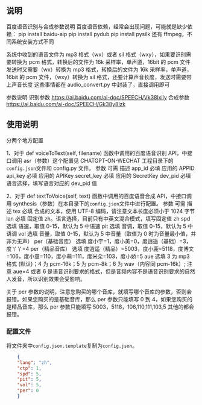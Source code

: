 ## 说明
百度语音识别与合成参数说明
百度语音依赖，经常会出现问题，可能就是缺少依赖：
pip install baidu-aip
pip install pydub
pip install pysilk
还有 ffmpeg，不同系统安装方式不同

系统中收到的语音文件为 mp3 格式（wx）或者 sil 格式（wxy），如果要识别需要转换为 pcm 格式，转换后的文件为 16k 采样率，单声道，16bit 的 pcm 文件
发送时又需要（wx）转换为 mp3 格式，转换后的文件为 16k 采样率，单声道，16bit 的 pcm 文件，（wxy）转换为 sil 格式，还要计算声音长度，发送时需要带上声音长度
这些事情都在 audio_convert.py 中封装了，直接调用即可


参数说明
识别参数
https://ai.baidu.com/ai-doc/SPEECH/Vk38lxily
合成参数
https://ai.baidu.com/ai-doc/SPEECH/Gk38y8lzk

## 使用说明
分两个地方配置

1、对于 def voiceToText(self, filename) 函数中调用的百度语音识别 API，中接口调用 asr（参数）这个配置见 CHATGPT-ON-WECHAT 工程目录下的`config.json`文件和 config.py 文件。
参数	    可需	描述
app_id    必填	应用的 APPID
api_key  必填	应用的 APIKey
secret_key  必填	应用的 SecretKey
dev_pid	    必填	语言选择，填写语言对应的 dev_pid 值

2、对于 def textToVoice(self, text) 函数中调用的百度语音合成 API，中接口调用 synthesis（参数）在本目录下的`config.json`文件中进行配置。
参数	    可需	描述
tex	        必填	合成的文本，使用 UTF-8 编码，请注意文本长度必须小于 1024 字节  
lan	        必填	固定值 zh。语言选择，目前只有中英文混合模式，填写固定值 zh
spd	        选填	语速，取值 0-15，默认为 5 中语速
pit	        选填	音调，取值 0-15，默认为 5 中语调
vol	        选填	音量，取值 0-15，默认为 5 中音量（取值为 0 时为音量最小值，并非为无声）
per（基础音库）	选填	度小宇=1，度小美=0，度逍遥（基础）=3，度丫丫=4
per（精品音库）	选填	度逍遥（精品）=5003，度小鹿=5118，度博文=106，度小童=110，度小萌=111，度米朵=103，度小娇=5
aue	        选填	3 为 mp3 格式 (默认)；4 为 pcm-16k；5 为 pcm-8k；6 为 wav（内容同 pcm-16k）; 注意 aue=4 或者 6 是语音识别要求的格式，但是音频内容不是语音识别要求的自然人发音，所以识别效果会受影响。

关于 per 参数的说明，注意您购买的哪个音库，就填写哪个音库的参数，否则会报错。如果您购买的是基础音库，那么 per 参数只能填写 0 到 4，如果您购买的是精品音库，那么 per 参数只能填写 5003，5118，106,110,111,103,5 其他的都会报错。
### 配置文件

将文件夹中`config.json.template`复制为`config.json`。

``` json
    {
    "lang": "zh",
    "ctp": 1,
    "spd": 5,
    "pit": 5,
    "vol": 5,
    "per": 0
    }
```